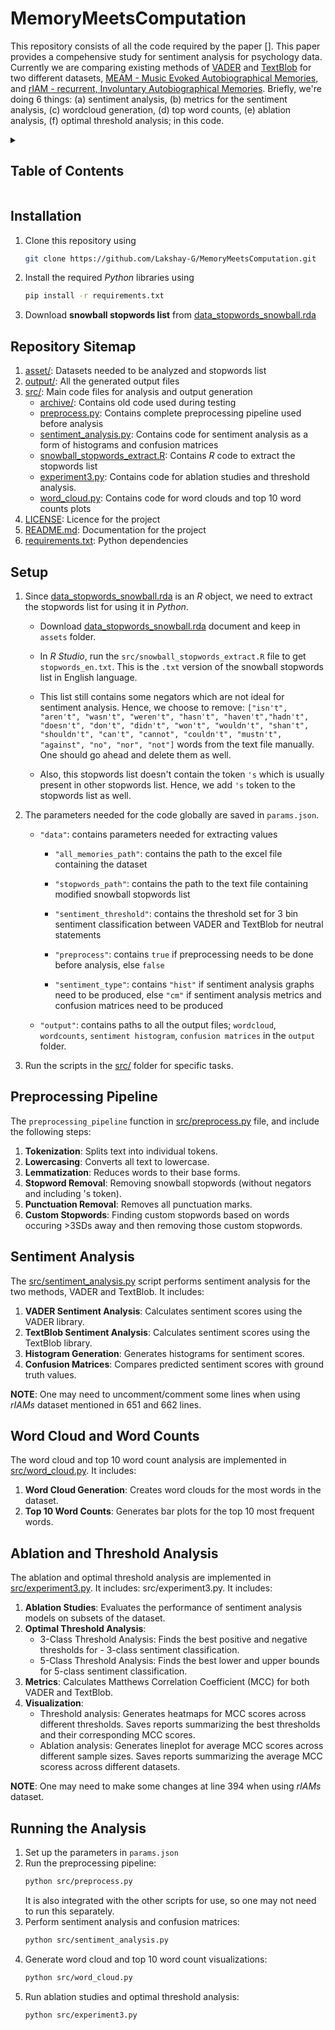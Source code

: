 # MemoryMeetsComputation

This repository consists of all the code required by the paper []. This paper provides a compehensive study for sentiment analysis for psychology data. Currently we are comparing existing methods of [VADER](https://github.com/cjhutto/vaderSentiment) and [TextBlob](https://github.com/sloria/TextBlob) for two different datasets, [MEAM - Music Evoked Autobiographical Memories](asset/rIAMs_dataset_20250201.xlsx), and [rIAM - recurrent, Involuntary Autobiographical Memories](asset/rIAMs_dataset_20250201.xlsx). Briefly, we're doing 6 things: (a) sentiment analysis, (b) metrics for the sentiment analysis, (c) wordcloud generation, (d) top word counts, (e) ablation analysis, (f) optimal threshold analysis; in this code.

<details>
<summary><h2> Table of Contents </h2></summary>

1. [Getting Started](#getting-started)
2. [Installation](#installation)
3. [Repository Sitemap](#repository-sitemap)
4. [Setup](#setup)
5. [Preprocessing Pipeline](#preprocessing-pipeline)
6. [Sentiment Analysis](#sentiment-analysis)
7. [Word Cloud and Word Counts](#word-cloud-and-word-counts)
8. [Ablation and Threshold Analysis](#ablation-and-threshold-analysis)
9. [Running the Analysis](#running-the-analysis)
</details>

## Installation

1. Clone this repository using
   ```bash
   git clone https://github.com/Lakshay-G/MemoryMeetsComputation.git
   ```
2. Install the required _Python_ libraries using
   ```bash
   pip install -r requirements.txt
   ```
3. Download **snowball stopwords list** from [data_stopwords_snowball.rda](https://github.com/quanteda/stopwords/blob/master/data/data_stopwords_snowball.rda)

## Repository Sitemap

1. [asset/](asset/): Datasets needed to be analyzed and stopwords list
2. [output/](output/): All the generated output files
3. [src/](src/): Main code files for analysis and output generation
   - [archive/](src/archive/): Contains old code used during testing
   - [preprocess.py](src/preprocess.py): Contains complete preprocessing pipeline used before analysis
   - [sentiment_analysis.py](src/sentiment_analysis.py): Contains code for sentiment analysis as a form of histograms and confusion matrices
   - [snowball_stopwords_extract.R](src/snowball_stopwords_extract.R): Contains _R_ code to extract the stopwords list
   - [experiment3.py](src/experiment3.py): Contains code for ablation studies and threshold analysis.
   - [word_cloud.py](src/word_cloud.py): Contains code for word clouds and top 10 word counts plots
4. [LICENSE](LICENSE): Licence for the project
5. [README.md](README.md): Documentation for the project
6. [requirements.txt](requirements.txt): Python dependencies

## Setup

1. Since [data_stopwords_snowball.rda](https://github.com/quanteda/stopwords/blob/master/data/data_stopwords_snowball.rda) is an _R_ object, we need to extract the stopwords list for using it in _Python_.

   - Download [data_stopwords_snowball.rda](https://github.com/quanteda/stopwords/blob/master/data/data_stopwords_snowball.rda) document and keep in `assets` folder.

   - In _R Studio_, run the `src/snowball_stopwords_extract.R` file to get `stopwords_en.txt`. This is the `.txt` version of the snowball stopwords list in English language.

   - This list still contains some negators which are not ideal for sentiment analysis. Hence, we choose to remove: `["isn't", "aren't", "wasn't", "weren't", "hasn't", "haven't","hadn't", "doesn't", "don't", "didn't", "won't", "wouldn't", "shan't", "shouldn't", "can't", "cannot", "couldn't", "mustn't", "against", "no", "nor", "not"]` words from the text file manually. One should go ahead and delete them as well.

   - Also, this stopwords list doesn't contain the token `'s` which is usually present in other stopwords list. Hence, we add `'s` token to the stopwords list as well.

2. The parameters needed for the code globally are saved in `params.json`.

   - `"data"`: contains parameters needed for extracting values

     - `"all_memories_path"`: contains the path to the excel file containing the dataset

     - `"stopwords_path"`: contains the path to the text file containing modified snowball stopwords list

     - `"sentiment_threshold"`: contains the threshold set for 3 bin sentiment classification between VADER and TextBlob for neutral statements

     - `"preprocess"`: contains `true` if preprocessing needs to be done before analysis, else `false`

     - `"sentiment_type"`: contains `"hist"` if sentiment analysis graphs need to be produced, else `"cm"` if sentiment analysis metrics and confusion matrices need to be produced

   - `"output"`: contains paths to all the output files; `wordcloud`, `wordcounts`, `sentiment histogram`, `confusion matrices` in the `output` folder.

3. Run the scripts in the [src/](src/) folder for specific tasks.

## Preprocessing Pipeline

The `preprocessing_pipeline` function in [src/preprocess.py](src/preprocess.py) file, and include the following steps:

1. **Tokenization**: Splits text into individual tokens.
2. **Lowercasing**: Converts all text to lowercase.
3. **Lemmatization**: Reduces words to their base forms.
4. **Stopword Removal**: Removing snowball stopwords (without negators and including 's token).
5. **Punctuation Removal**: Removes all punctuation marks.
6. **Custom Stopwords**: Finding custom stopwords based on words occuring >3SDs away and then removing those custom stopwords.

## Sentiment Analysis

The [src/sentiment_analysis.py](src/sentiment_analysis.py) script performs sentiment analysis for the two methods, VADER and TextBlob. It includes:

1. **VADER Sentiment Analysis**: Calculates sentiment scores using the VADER library.
2. **TextBlob Sentiment Analysis**: Calculates sentiment scores using the TextBlob library.
3. **Histogram Generation**: Generates histograms for sentiment scores.
4. **Confusion Matrices**: Compares predicted sentiment scores with ground truth values.

**NOTE**: One may need to uncomment/comment some lines when using _rIAMs_ dataset mentioned in 651 and 662 lines.

## Word Cloud and Word Counts

The word cloud and top 10 word count analysis are implemented in [src/word_cloud.py](src/word_cloud.py). It includes:

1. **Word Cloud Generation**: Creates word clouds for the most words in the dataset.
2. **Top 10 Word Counts**: Generates bar plots for the top 10 most frequent words.

## Ablation and Threshold Analysis

The ablation and optimal threshold analysis are implemented in [src/experiment3.py](src/experiment3.py). It includes:
src/experiment3.py. It includes:

1. **Ablation Studies**: Evaluates the performance of sentiment analysis models on subsets of the dataset.
2. **Optimal Threshold Analysis**:
   - 3-Class Threshold Analysis: Finds the best positive and negative thresholds for - 3-class sentiment classification.
   - 5-Class Threshold Analysis: Finds the best lower and upper bounds for 5-class sentiment classification.
3. **Metrics**: Calculates Matthews Correlation Coefficient (MCC) for both VADER and TextBlob.
4. **Visualization**:
   - Threshold analysis: Generates heatmaps for MCC scores across different thresholds. Saves reports summarizing the best thresholds and their corresponding MCC scores.
   - Ablation analysis: Generates lineplot for average MCC scores across different sample sizes. Saves reports summarizing the average MCC scoress across different datasets.

**NOTE**: One may need to make some changes at line 394 when using _rIAMs_ dataset.

## Running the Analysis

1. Set up the parameters in `params.json`
2. Run the preprocessing pipeline:
   ```bash
   python src/preprocess.py
   ```
   It is also integrated with the other scripts for use, so one may not need to run this separately.
3. Perform sentiment analysis and confusion matrices:
   ```bash
   python src/sentiment_analysis.py
   ```
4. Generate word cloud and top 10 word count visualizations:
   ```bash
   python src/word_cloud.py
   ```
5. Run ablation studies and optimal threshold analysis:
   ```bash
   python src/experiment3.py
   ```

